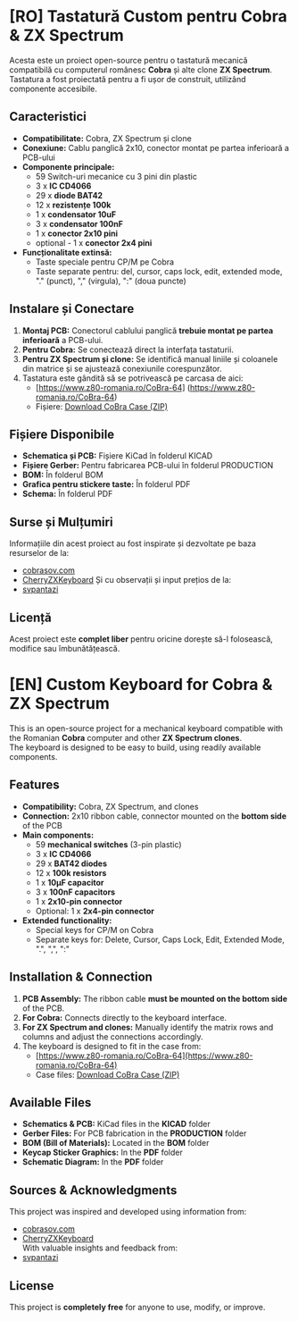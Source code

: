 # [RO] Tastatură Custom pentru Cobra & ZX Spectrum  

Acesta este un proiect open-source pentru o tastatură mecanică compatibilă cu computerul românesc **Cobra** și alte clone **ZX Spectrum**.
Tastatura a fost proiectată pentru a fi ușor de construit, utilizând componente accesibile.  

## Caracteristici  
- **Compatibilitate:** Cobra, ZX Spectrum și clone  
- **Conexiune:** Cablu panglică 2x10, conector montat pe partea inferioară a PCB-ului
- **Componente principale:**  
  - 59 Switch-uri mecanice cu 3 pini din plastic  
  - 3 x **IC CD4066**  
  - 29 x **diode BAT42**  
  - 12 x **rezistențe 100k**  
  - 1 x **condensator 10uF**  
  - 3 x **condensator 100nF**  
  - 1 x **conector 2x10 pini**  
  - optional - 1 x **conector 2x4 pini**
- **Funcționalitate extinsă:**
  - Taste speciale pentru CP/M pe Cobra
  - Taste separate pentru: del, cursor, caps lock, edit, extended mode, "." (punct), "," (virgula), ":" (doua puncte)

## Instalare și Conectare  
1. **Montaj PCB:** Conectorul cablului panglică **trebuie montat pe partea inferioară** a PCB-ului.  
2. **Pentru Cobra:** Se conectează direct la interfața tastaturii.  
3. **Pentru ZX Spectrum și clone:** Se identifică manual liniile și coloanele din matrice și se ajustează conexiunile corespunzător. 
4. Tastatura este gândită să se potrivească pe carcasa de aici:
   - [https://www.z80-romania.ro/CoBra-64] (https://www.z80-romania.ro/CoBra-64)
   - Fișiere: [Download CoBra Case (ZIP)](https://www.z80-romania.ro/files/64/Carcasa%20CoBra%20-%20cobrasov.com%20(2024).zip?1708896374)

## Fișiere Disponibile  
- **Schematica și PCB:** Fișiere KiCad în folderul KICAD
- **Fișiere Gerber:** Pentru fabricarea PCB-ului în folderul PRODUCTION
- **BOM:** În folderul BOM
- **Grafica pentru stickere taste:** În folderul PDF
- **Schema:** În folderul PDF

## Surse și Mulțumiri  
Informațiile din acest proiect au fost inspirate și dezvoltate pe baza resurselor de la:  
- [cobrasov.com](https://cobrasov.com)  
- [CherryZXKeyboard](https://github.com/VlastimilWagner/CherryZXKeyboard)
Și cu observații și input prețios de la:
- [svpantazi](https://github.com/svpantazi)  

## Licență  
Acest proiect este **complet liber** pentru oricine dorește să-l folosească, modifice sau îmbunătățească.

# [EN] Custom Keyboard for Cobra & ZX Spectrum  

This is an open-source project for a mechanical keyboard compatible with the Romanian **Cobra** computer and other **ZX Spectrum clones**.  
The keyboard is designed to be easy to build, using readily available components.  

## Features  
- **Compatibility:** Cobra, ZX Spectrum, and clones  
- **Connection:** 2x10 ribbon cable, connector mounted on the **bottom side** of the PCB  
- **Main components:**  
  - 59 **mechanical switches** (3-pin plastic)  
  - 3 x **IC CD4066**  
  - 29 x **BAT42 diodes**  
  - 12 x **100k resistors**  
  - 1 x **10µF capacitor**  
  - 3 x **100nF capacitors**  
  - 1 x **2x10-pin connector**  
  - Optional: 1 x **2x4-pin connector**  
- **Extended functionality:**  
  - Special keys for CP/M on Cobra  
  - Separate keys for: Delete, Cursor, Caps Lock, Edit, Extended Mode, ".", ",", ":"  

## Installation & Connection  
1. **PCB Assembly:** The ribbon cable **must be mounted on the bottom side** of the PCB.  
2. **For Cobra:** Connects directly to the keyboard interface.  
3. **For ZX Spectrum and clones:** Manually identify the matrix rows and columns and adjust the connections accordingly.  
4. The keyboard is designed to fit in the case from:  
   - [https://www.z80-romania.ro/CoBra-64](https://www.z80-romania.ro/CoBra-64)  
   - Case files: [Download CoBra Case (ZIP)](https://www.z80-romania.ro/files/64/Carcasa%20CoBra%20-%20cobrasov.com%20(2024).zip?1708896374)

## Available Files  
- **Schematics & PCB:** KiCad files in the **KICAD** folder  
- **Gerber Files:** For PCB fabrication in the **PRODUCTION** folder  
- **BOM (Bill of Materials):** Located in the **BOM** folder  
- **Keycap Sticker Graphics:** In the **PDF** folder  
- **Schematic Diagram:** In the **PDF** folder  

## Sources & Acknowledgments  
This project was inspired and developed using information from:  
- [cobrasov.com](https://cobrasov.com)  
- [CherryZXKeyboard](https://github.com/VlastimilWagner/CherryZXKeyboard)  
With valuable insights and feedback from:  
- [svpantazi](https://github.com/svpantazi)  

## License  
This project is **completely free** for anyone to use, modify, or improve.  
